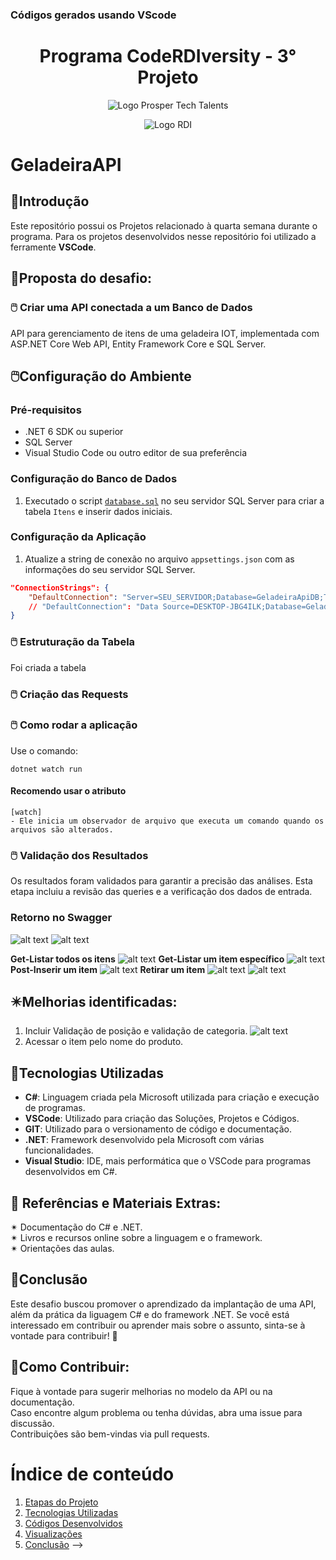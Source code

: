 ### **Códigos gerados usando VScode**

<a id="documentacao"></a>
<h1 align="center">
    Programa CodeRDIversity - 3° Projeto<br>    
</h1>
<p align="center">
      <img src="https://prospertechtalents.com/wp-content/uploads/2024/02/Prosper-Logo-Red.png" alt="Logo Prosper Tech Talents"> 
</center>
<p align="center">
    <img src="https://www.rdisoftware.com/img/logo.png" alt="Logo RDI"> 
</center>

# GeladeiraAPI

## 🤖Introdução
Este repositório possui os Projetos relacionado à quarta semana durante o programa.
Para os projetos desenvolvidos nesse repositório foi utilizado a ferramente **VSCode**.

## 🚀Proposta do desafio:
### 🖱️  Criar uma API conectada a um  Banco de Dados
API para gerenciamento de itens de uma geladeira IOT, implementada com ASP.NET Core Web API, Entity Framework Core e SQL Server.

## 🖱️Configuração do Ambiente

### Pré-requisitos

- .NET 6 SDK ou superior
- SQL Server
- Visual Studio Code ou outro editor de sua preferência

### Configuração do Banco de Dados

1. Executado o script [`database.sql`](Desafios\4DesafioGeladeiraIOT_API_BD\GeladeiraApiBD\GeladeiraApiBD.sql) no seu servidor SQL Server para criar a tabela `Itens` e inserir dados iniciais.

### Configuração da Aplicação

1. Atualize a string de conexão no arquivo `appsettings.json` com as informações do seu servidor SQL Server.

```json
"ConnectionStrings": {
    "DefaultConnection": "Server=SEU_SERVIDOR;Database=GeladeiraApiDB;Trusted_Connection=True;MultipleActiveResultSets=true"
    // "DefaultConnection": "Data Source=DESKTOP-JBG4ILK;Database=GeladeiraApiBD;Trusted_Connection=True;MultipleActiveResultSets=true;Encrypt=False"
}
```

### 🖱️ Estruturação da Tabela
Foi criada a tabela 
### 🖱️ Criação das Requests
 
### 🖱️ Como rodar a aplicação
Use o comando:
```
dotnet watch run
```
#### Recomendo usar o atributo  
    [watch]  
    - Ele inicia um observador de arquivo que executa um comando quando os arquivos são alterados.

### 🖱️ Validação dos Resultados  
Os resultados foram validados para garantir a precisão das análises. Esta etapa incluiu a revisão das queries e a verificação dos dados de entrada.
### Retorno no Swagger
![alt text](\Imagens\image-7.png)
![alt text](\Imagens\image.png)

**Get-Listar todos os itens**
![alt text](image-1.png)
**Get-Listar um item específico**
![alt text](\Imagens\image-2.png)
**Post-Inserir um item**
![alt text](\Imagens\image-3.png)
**Retirar um item**
![alt text](\Imagens\image-5.png)
![alt text](\Imagens\image-6.png)

## ✴️Melhorias identificadas:
1. Incluir Validação de posição e validação de categoria.
![alt text](\Imagens\image-4.png)
2. Acessar o item pelo nome do produto.

## 📄Tecnologias Utilizadas  
- **C#**: Linguagem criada pela Microsoft utilizada para criação e execução de programas.  
- **VSCode**: Utilizado para criação das Soluções, Projetos e Códigos.  
- **GIT**: Utilizado para o versionamento de código e documentação.  
- **.NET**: Framework desenvolvido pela Microsoft com várias funcionalidades.  
- **Visual Studio**: IDE, mais performática que o VSCode para programas desenvolvidos em C#.  

## 📰 Referências e Materiais Extras:  
✴ Documentação do C# e .NET.  
✴ Livros e recursos online sobre a linguagem e o framework.  
✴ Orientações das aulas.  

## 📄Conclusão
Este desafio buscou promover o aprendizado da implantação de uma API, além da prática da liguagem C# e do framework .NET. 
Se você está interessado em contribuir ou aprender mais sobre o assunto, sinta-se à vontade para contribuir! 🚀  

## 💌Como Contribuir:  
Fique à vontade para sugerir melhorias no modelo da API ou na documentação.  
Caso encontre algum problema ou tenha dúvidas, abra uma issue para discussão.  
Contribuições são bem-vindas via pull requests.  

# Índice de conteúdo  
1. [Etapas do Projeto](#etapas-do-projeto)  
2. [Tecnologias Utilizadas](#tecnologias-utilizadas)  
3. [Códigos Desenvolvidos](#códigos-desenvolvidos)  
4. [Visualizações](#visualizações)
5. [Conclusão](#conclusão) -->
